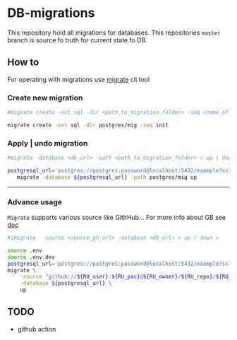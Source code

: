 # DB-migrations

This repository hold all migrations for databases. This repositories `master` branch is source fo truth for current state fo DB.


## How to

For operating with migrations use [migrate](https://github.com/golang-migrate/migrate) cli tool

### Create new migration
```bash
#migrate create -ext sql -dir <path_to_migration_folder> -seq <name_of_migration>

migrate create -ext sql -dir postgres/mig -seq init
```

### Apply | undo migration
```bash
#migrate -database <db_url> -path <path_to_migration_folder> < up | down >

postgresql_url='postgres://postgres:password@localhost:5432/example?sslmode=disable'    \
   migrate -database ${postgresql_url} -path postgres/mig up
```

---

### Advance usage
`Migrate` supports various source like GithHub... For more info about GB see [doc](https://github.com/golang-migrate/migrate/tree/master/source/github)
```bash
#imigrate  -source <source_gh_url> -database <db_url> < up | down >

source .env
source .env.dev
postgresql_url='postgres://postgres:password@localhost:5432/example?sslmode=disable' \
migrate \
    -source "github://${RU_user}:${RU_pac}@${RU_owner}/${RU_repo}/${RU_path}#${ref}" \
    -database ${postgresql_url} \
    up
```

## TODO
- github action